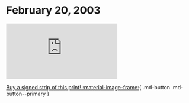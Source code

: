 # February 20, 2003

![](https://www.achewood.com/comic.php?date=02202003)

[Buy a signed strip of this print! :material-image-frame:](https://achewood-holiday-pop-up.myshopify.com/products/strip#02202003){ .md-button .md-button--primary }
